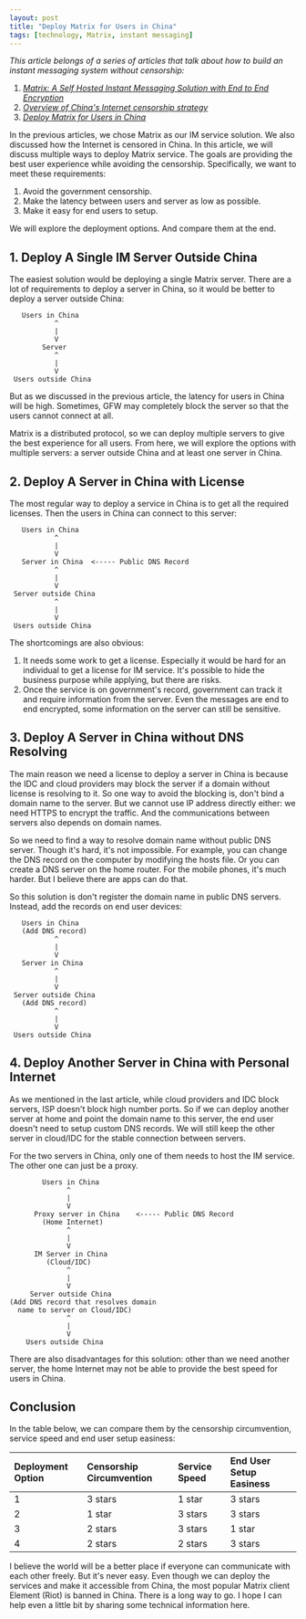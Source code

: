 ```yaml
---
layout: post
title: "Deploy Matrix for Users in China"
tags: [technology, Matrix, instant messaging]
---
```


*This article belongs of a series of articles that talk about how to build an instant messaging system without censorship:*

1. *[Matrix: A Self Hosted Instant Messaging Solution with End to End Encryption](/2020-08-23-Build-An-Instant_Messaging-System-without-Censorship-Choose-the-right-technology.html)*
2. *[Overview of China's Internet censorship strategy](/2020-08-29-Build-An-Instant_Messaging-System-without-Censorship-Choose-An-Overview-of-Chinese-Internet-Censorship-Strategy.html)*
3. *[Deploy Matrix for Users in China](/2020-09-08-Build-An-Instant-Messaging-System-without-Censorship-Deployment-Options.html)*

In the previous articles, we chose Matrix as our IM service solution. We also discussed how the Internet is censored in China. In this article, we will discuss multiple ways to deploy Matrix service. The goals are providing the best user experience while avoiding the censorship. Specifically, we want to meet these requirements:

1. Avoid the government censorship.
2. Make the latency between users and server as low as possible.
3. Make it easy for end users to setup.

We will explore the deployment options. And compare them at the end.

## 1. Deploy A Single IM Server Outside China

The easiest solution would be deploying a single Matrix server. There are a lot of requirements to deploy a server in China, so it would be better to deploy a server outside China:


```
   Users in China
           ^
           |
           V
        Server
           ^
           |
           V
 Users outside China
```

But as we discussed in the previous article, the latency for users in China will be high. Sometimes, GFW may completely block the server so that the users cannot connect at all.

Matrix is a distributed protocol, so we can deploy multiple servers to give the best experience for all users. From here, we will explore the options with multiple servers: a server outside China and at least one server in China.

## 2. Deploy A Server in China with License

The most regular way to deploy a service in China is to get all the required licenses. Then the users in China can connect to this server:

```
   Users in China
           ^
           |
           V
   Server in China  <----- Public DNS Record
           ^
           |
           V
 Server outside China
           ^
           |
           V
 Users outside China

```

The shortcomings are also obvious:

1. It needs some work to get a license. Especially it would be hard for an individual to get a license for IM service. It's possible to hide the business purpose while applying, but there are risks.
2. Once the service is on government's record, government can track it and require information from the server. Even the messages are end to end encrypted, some information on the server can still be sensitive.

## 3. Deploy A Server in China without DNS Resolving

The main reason we need a license to deploy a server in China is because the IDC and cloud providers may block the server if a domain without license is resolving to it. So one way to avoid the blocking is, don't bind a domain name to the server. But we cannot use IP address directly either: we need HTTPS to encrypt the traffic. And the communications between servers also depends on domain names.

So we need to find a way to resolve domain name without public DNS server. Though it's hard, it's not impossible. For example, you can change the DNS record on the computer by modifying the hosts file. Or you can create a DNS server on the home router. For the mobile phones, it's much harder. But I believe there are apps can do that.

So this solution is don't register the domain name in public DNS servers. Instead, add the records on end user devices:

```
   Users in China
   (Add DNS record)
           ^
           |
           V
   Server in China
           ^
           |
           V
 Server outside China
   (Add DNS record)
           ^
           |
           V
 Users outside China

```

## 4. Deploy Another Server in China with Personal Internet

As we mentioned in the last article, while cloud providers and IDC block servers, ISP doesn't block high number ports. So if we can deploy another server at home and point the domain name to this server, the end user doesn't need to setup custom DNS records. We will still keep the other server in cloud/IDC for the stable connection between servers.

For the two servers in China, only one of them needs to host the IM service. The other one can just be a proxy.


```
        Users in China
              ^
              |
              V
      Proxy server in China    <----- Public DNS Record
        (Home Internet)
              ^
              |
              V
      IM Server in China
         (Cloud/IDC)
              ^
              |
              V
     Server outside China
(Add DNS record that resolves domain
  name to server on Cloud/IDC)
              ^
              |
              V
    Users outside China

```

There are also disadvantages for this solution: other than we need another server, the home Internet may not be able to provide the best speed for users in China.

## Conclusion

In the table below, we can compare them by the censorship circumvention, service speed and end user setup easiness:

| Deployment Option |  Censorship Circumvention |  Service Speed | End User Setup Easiness
| :---------------- | :------------------------ | :------------- | :-----------------
| 1                 |  3 stars                  |  1 star        |  3 stars
| 2                 |  1 star                   |  3 stars       |  3 stars
| 3                 |  2 stars                  |  3 stars       |  1 star
| 4                 |  2 stars                  |  2 stars       |  3 stars

I believe the world will be a better place if everyone can communicate with each other freely. But it's never easy. Even though we can deploy the services and make it accessible from China, the most popular Matrix client Element (Riot) is banned in China. There is a long way to go. I hope I can help even a little bit by sharing some technical information here.
